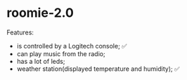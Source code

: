# roomie-2.0
Features: 
- is controlled by a Logitech console; ✅
- can play music from the radio;
- has a lot of leds;
- weather station(displayed temperature and humidity); ✅
